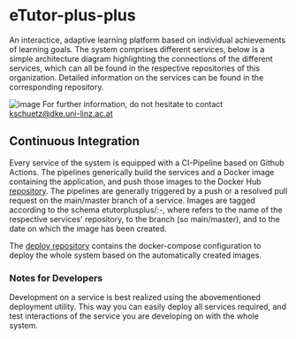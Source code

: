 # eTutor-plus-plus

An interactice, adaptive learning platform based on individual achievements of learning goals.
The system comprises different services, below is a simple architecture diagram highlighting the connections of the different services, which can all be found in the respective repositories of this organization.
Detailed information on the services can be found in the corresponding repository.


![image](https://user-images.githubusercontent.com/52571862/217237374-b29e54fa-6c3c-46d5-b2a3-78255925ebbc.png)
For further information, do not hesitate to contact kschuetz@dke.uni-linz.ac.at


## Continuous Integration

Every service of the system is equipped with a CI-Pipeline based on Github Actions. 
The pipelines generically build the services and a Docker image containing the application, and push those images to the Docker Hub [repository](https://hub.docker.com/repositories/etutorplusplus).
The pipelines are generally triggered by a push or a resolved pull request on the main/master branch of a service.
Images are tagged according to the schema etutorplusplus/<repository>:<branch>-<date>, where <repository> refers to the name of the respective services' repository, <branch> to the branch (so main/master), and <date> to the date on which the image has been created.

The [deploy repository](https://github.com/eTutor-plus-plus/local-deploy) contains the docker-compose configuration to deploy the whole system based on the automatically created images.

### Notes for Developers
Development on a service is best realized using the abovementioned deployment utility. This way you can easily deploy all services required, and test interactions of the service you are developing on with the whole system.

